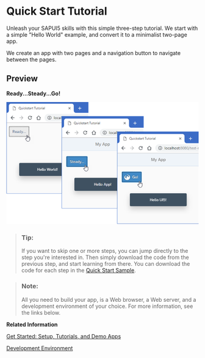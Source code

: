 <!-- loio592f36fd077b45349a67dcb3efb46ab1 -->

# Quick Start Tutorial

Unleash your SAPUI5 skills with this simple three-step tutorial. We start with a simple "Hello World" example, and convert it to a minimalist two-page app.

We create an app with two pages and a navigation button to navigate between the pages.



## Preview

  
  
**Ready...Steady...Go!**

![](images/Tutorial_Quick_Start_Preview_443918d.png "Ready...Steady...Go!")

> ### Tip:  
> If you want to skip one or more steps, you can jump directly to the step you're interested in. Then simply download the code from the previous step, and start learning from there. You can download the code for each step in the [Quick Start Sample](https://ui5.sap.com/#/entity/sap.m.tutorial.quickstart). 

> ### Note:  
> All you need to build your app, is a Web browser, a Web server, and a development environment of your choice. For more information, see the links below.

**Related Information**  


[Get Started: Setup, Tutorials, and Demo Apps](get-started-setup-tutorials-and-demo-apps-8b49fc1.md "Set up your development environment and go through our tutorials. They introduce you to all major development paradigms of SAPUI5 using practical examples in an interactive format. The demo apps show SAPUI5 in action.")

[Development Environment](../05_Developing_Apps/development-environment-7bb04e0.md "This part of the documentation introduces you to some common and recommended use cases for the installation, configuration, and setup of SAPUI5 development environments.")

